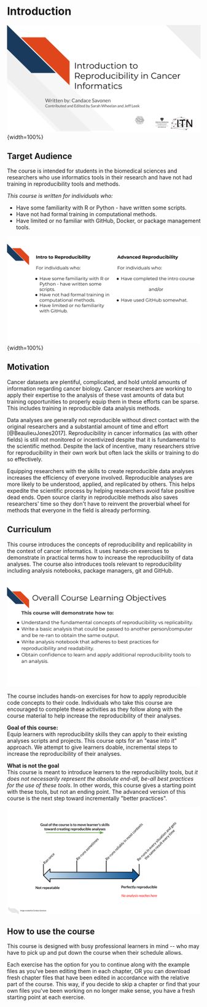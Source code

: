 


# Introduction

![](resources/images/01-intro_files/figure-docx//1LMurysUhCjZb7DVF6KS9QmJ5NBjwWVjRn40MS9f2noE_gd422c5de97_0_0.png){width=100%}

## Target Audience  

The course is intended for students in the biomedical sciences and researchers who use informatics tools in their research and have not had training in reproducibility tools and methods.

_This course is written for individuals who:_   

- Have some familiarity with R or Python - have written some scripts.   
- Have not had formal training in computational methods.  
- Have limited or no familiar with GitHub, Docker, or package management tools.

![](resources/images/01-intro_files/figure-docx//1LMurysUhCjZb7DVF6KS9QmJ5NBjwWVjRn40MS9f2noE_g106226cdd08_0_0.png){width=100%}

## Motivation

Cancer datasets are plentiful, complicated, and hold untold amounts of information regarding cancer biology. Cancer researchers are working to apply their expertise to the analysis of these vast amounts of data but training opportunities to properly equip them in these efforts can be sparse. This includes training in reproducible data analysis methods.

Data analyses are generally not reproducible without direct contact with the original researchers and a substantial amount of time and effort [@BeaulieuJones2017]. Reproducibility in cancer informatics (as with other fields) is still not monitored or incentivized despite that it is fundamental to the scientific method. Despite the lack of incentive, many researchers strive for reproducibility in their own work but often lack the skills or training to do so effectively.

Equipping researchers with the skills to create reproducible data analyses increases the efficiency of everyone involved. Reproducible analyses are more likely to be understood, applied, and replicated by others. This helps expedite the scientific process by helping researchers avoid false positive dead ends. Open source clarity in reproducible methods also saves researchers' time so they don't have to reinvent the proverbial wheel for methods that everyone in the field is already performing.

## Curriculum  

This course introduces the concepts of reproducibility and replicability in the context of cancer informatics. It uses hands-on exercises to demonstrate in practical terms how to increase the reproducibility of data analyses. The course also introduces tools relevant to reproducibility including analysis notebooks, package managers, git and GitHub.

![](resources/images/01-intro_files/figure-docx//1LMurysUhCjZb7DVF6KS9QmJ5NBjwWVjRn40MS9f2noE_gd422c5de97_0_10.png)

The course includes hands-on exercises for how to apply reproducible code concepts to their code. Individuals who take this course are encouraged to complete these activities as they follow along with the course material to help increase the reproducibility of their analyses.

**Goal of this course:**  
Equip learners with reproducibility skills they can apply to their existing analyses scripts and projects. This course opts for an "ease into it" approach. We attempt to give learners doable, incremental steps to increase the reproducibility of their analyses.

**What is not the goal**  
This course is meant to introduce learners to the reproducibility tools, but _it does not necessarily represent the absolute end-all, be-all best practices for the use of these tools_. In other words, this course gives a starting point with these tools, but not an ending point. The advanced version of this course is the next step toward incrementally "better practices".

![](resources/images/01-intro_files/figure-docx//1LMurysUhCjZb7DVF6KS9QmJ5NBjwWVjRn40MS9f2noE_g1006ff8e7e9_48_3.png)

## How to use the course

This course is designed with busy professional learners in mind -- who may have to pick up and put down the course when their schedule allows.

Each exercise has the option for you to continue along with the example files as you've been editing them in each chapter, OR you can download fresh chapter files that have been edited in accordance with the relative part of the course. This way, if you decide to skip a chapter or find that your own files you've been working on no longer make sense, you have a fresh starting point at each exercise.
